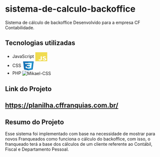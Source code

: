 # sistema-de-calculo-backoffice
Sistema de cálculo de backoffice Desenvolvido para a empresa CF Contabilidade.

## Tecnologias utilizadas  

 * JavaScript <img align="center" alt="Mikael-Js" height="30" width="40" src="https://raw.githubusercontent.com/devicons/devicon/master/icons/javascript/javascript-plain.svg">
 * CSS <img align="center" alt="Mikael-CSS" height="30" width="40" src="https://raw.githubusercontent.com/devicons/devicon/master/icons/css3/css3-original.svg">  
 * PHP <img align="center" alt="Mikael-CSS" height="30" width="40" src="https://cdn.jsdelivr.net/gh/devicons/devicon/icons/php/php-original.svg">

 ## Link do Projeto 

 ## https://planilha.cffranquias.com.br/

 ## Resumo do Projeto 

 Esse sistema foi implementado com base na necessidade de mostrar para novos Franqueados como funciona o cálculo do backoffice, com isso, o franqueado terá a base dos cálculos de um cliente referente ao Contábil, Fiscal e Departamento Pessoal. 
